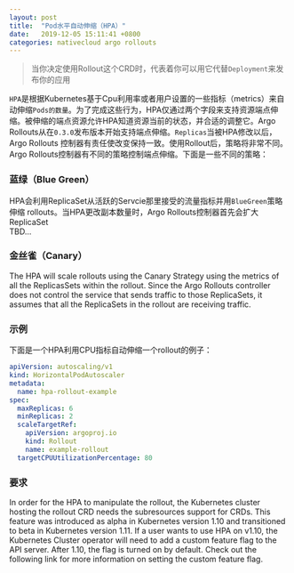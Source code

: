 ```yaml
---
layout: post
title:  "Pod水平自动伸缩（HPA）"
date:   2019-12-05 15:11:41 +0800
categories: nativecloud argo rollouts
---
```

> 当你决定使用Rollout这个CRD时，代表着你可以用它代替`Deployment`来发布你的应用

`HPA`是根据Kubernetes基于Cpu利用率或者用户设置的一些指标（metrics）来自动伸缩`Pods的数量`。为了完成这些行为，HPA仅通过两个字段来支持资源端点伸缩。被伸缩的端点资源允许HPA知道资源当前的状态，并合适的调整它。Argo Rollouts从在`0.3.0`发布版本开始支持端点伸缩。`Replicas`当被HPA修改以后，Argo Rollouts 控制器有责任使改变保持一致。使用Rollout后，策略将非常不同。Argo Rollouts控制器有不同的策略控制端点伸缩。下面是一些不同的策略：  

### 蓝绿（Blue Green）  
HPA会利用ReplicaSet从活跃的Servcie那里接受的流量指标并用`BlueGreen`策略伸缩 rollouts。当HPA更改副本数量时，Argo Rollouts控制器首先会扩大ReplicaSet  
TBD...

### 金丝雀（Canary）
The HPA will scale rollouts using the Canary Strategy using the metrics of all the ReplicasSets within the rollout. Since the Argo Rollouts controller does not control the service that sends traffic to those ReplicaSets, it assumes that all the ReplicaSets in the rollout are receiving traffic.


### 示例
下面是一个HPA利用CPU指标自动伸缩一个rollout的例子：  
```yaml
apiVersion: autoscaling/v1
kind: HorizontalPodAutoscaler
metadata:
  name: hpa-rollout-example
spec:
  maxReplicas: 6
  minReplicas: 2
  scaleTargetRef:
    apiVersion: argoproj.io
    kind: Rollout
    name: example-rollout
  targetCPUUtilizationPercentage: 80
```

### 要求
In order for the HPA to manipulate the rollout, the Kubernetes cluster hosting the rollout CRD needs the subresources support for CRDs. This feature was introduced as alpha in Kubernetes version 1.10 and transitioned to beta in Kubernetes version 1.11. If a user wants to use HPA on v1.10, the Kubernetes Cluster operator will need to add a custom feature flag to the API server. After 1.10, the flag is turned on by default. Check out the following link for more information on setting the custom feature flag.